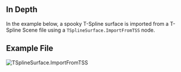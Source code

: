 ## In Depth
In the example below, a spooky T-Spline surface is imported from a T-Spline Scene file using a `TSplineSurface.ImportFromTSS` node.

## Example File
![TSplineSurface.ImportFromTSS](./ZBLSFRQNVI3VPC3KTS3XZI6VXSAJAON2ETVE46OLR7NMYOY6INXA_img.jpg)
